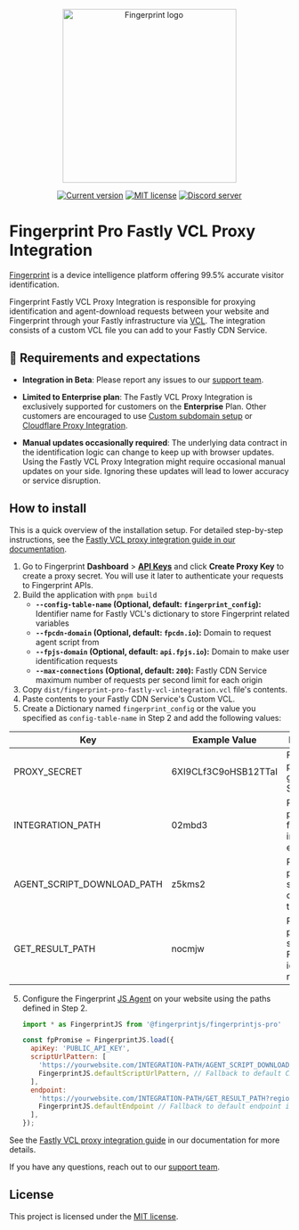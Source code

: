 <p align="center">
  <a href="https://fingerprint.com">
    <picture>
        <source media="(prefers-color-scheme: dark)" srcset="https://fingerprintjs.github.io/home/resources/logo_light.svg" />
        <source media="(prefers-color-scheme: light)" srcset="https://fingerprintjs.github.io/home/resources/logo_dark.svg" />
        <img src="https://fingerprintjs.github.io/home/resources/logo_dark.svg" alt="Fingerprint logo" width="312px" />
   </picture>
  </a>
</p>
<p align="center">
<a href="https://github.com/fingerprintjs/fingerprint-pro-fastly-vcl-integration"><img src="https://img.shields.io/github/v/release/fingerprintjs/fingerprint-pro-fastly-vcl-integration" alt="Current version"></a>
<a href="https://opensource.org/licenses/MIT"><img src="https://img.shields.io/:license-mit-blue.svg" alt="MIT license"></a>
<a href="https://discord.gg/39EpE2neBg"><img src="https://img.shields.io/discord/852099967190433792?style=logo&label=Discord&logo=Discord&logoColor=white" alt="Discord server"></a>
</p>

# Fingerprint Pro Fastly VCL Proxy Integration

[Fingerprint](https://fingerprint.com) is a device intelligence platform offering 99.5% accurate visitor identification.

Fingerprint Fastly VCL Proxy Integration is responsible for proxying identification and agent-download requests between your website and Fingerprint through your Fastly infrastructure via [VCL](https://www.fastly.com/documentation/guides/vcl/using/). The integration consists of a custom VCL file you can add to your Fastly CDN Service.

## 🚧 Requirements and expectations

* **Integration in Beta**: Please report any issues to our [support team](https://fingerprint.com/support).

* **Limited to Enterprise plan**: The Fastly VCL Proxy Integration is exclusively supported for customers on the **Enterprise** Plan. Other customers are encouraged to use [Custom subdomain setup](https://dev.fingerprint.com/docs/custom-subdomain-setup) or [Cloudflare Proxy Integration](https://dev.fingerprint.com/docs/cloudflare-integration).

* **Manual updates occasionally required**: The underlying data contract in the identification logic can change to keep up with browser updates. Using the Fastly VCL Proxy Integration might require occasional manual updates on your side. Ignoring these updates will lead to lower accuracy or service disruption.

## How to install

This is a quick overview of the installation setup. For detailed step-by-step instructions, see the [Fastly VCL proxy integration guide in our documentation](https://dev.fingerprint.com/docs/fastly-vcl-proxy-integration).

1. Go to Fingerprint **Dashboard** > [**API Keys**](https://dashboard.fingerprint.com/api-keys) and click **Create Proxy Key** to create a proxy secret. You will use it later to authenticate your requests to Fingerprint APIs.
2. Build the application with `pnpm build`
   - **`--config-table-name` (Optional, default: `fingerprint_config`):** Identifier name for Fastly VCL's dictionary to store Fingerprint related variables
   - **`--fpcdn-domain` (Optional, default: `fpcdn.io`):** Domain to request agent script from
   - **`--fpjs-domain` (Optional, default: `api.fpjs.io`):** Domain to make user identification requests
   - **`--max-connections` (Optional, default: `200`):** Fastly CDN Service maximum number of requests per second limit for each origin
3. Copy `dist/fingerprint-pro-fastly-vcl-integration.vcl` file's contents.
4. Paste contents to your Fastly CDN Service's Custom VCL.
5. Create a Dictionary named `fingerprint_config` or the value you specified as `config-table-name` in Step 2 and add the following values:

| Key                        | Example Value             | Description                                             |
|----------------------------|---------------------------|---------------------------------------------------------|
| PROXY_SECRET               | 6XI9CLf3C9oHSB12TTaI | Fingerprint proxy secret generated in Step 1            |
| INTEGRATION_PATH              | 02mbd3 | Random path prefix for proxy integration endpoints      |
| AGENT_SCRIPT_DOWNLOAD_PATH | z5kms2                    | Random path segment for downloading the JS agent        |
| GET_RESULT_PATH            | nocmjw                    | Random path segment Fingerprint identification requests |

5. Configure the Fingerprint [JS Agent](https://dev.fingerprint.com/docs/js-agent) on your website using the paths defined in Step 2.

    ```javascript
    import * as FingerprintJS from '@fingerprintjs/fingerprintjs-pro'
    
    const fpPromise = FingerprintJS.load({
      apiKey: 'PUBLIC_API_KEY',
      scriptUrlPattern: [
        'https://yourwebsite.com/INTEGRATION-PATH/AGENT_SCRIPT_DOWNLOAD_PATH?apiKey=<apiKey>&version=<version>&loaderVersion=<loaderVersion>',
        FingerprintJS.defaultScriptUrlPattern, // Fallback to default CDN in case of error
      ],
      endpoint: 
        'https://yourwebsite.com/INTEGRATION-PATH/GET_RESULT_PATH?region=us',
        FingerprintJS.defaultEndpoint // Fallback to default endpoint in case of error
      ],
    });
    ```

See the [Fastly VCL proxy integration guide](https://dev.fingerprint.com/docs/fastly-vcl-proxy-integration#step-3-configure-the-fingerprint-javascript-agent-on-your-client) in our documentation for more details.

If you have any questions, reach out to our [support team](https://fingerprint.com/support).

## License

This project is licensed under the [MIT license](LICENSE).
